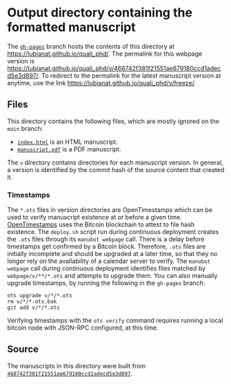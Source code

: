 # Output directory containing the formatted manuscript

The [`gh-pages`](https://github.com/lubianat/quali_phd/tree/gh-pages) branch hosts the contents of this directory at <https://lubianat.github.io/quali_phd/>.
The permalink for this webpage version is <https://lubianat.github.io/quali_phd/v/468742f381f21551ae679180ccd1adecd5e3d897/>.
To redirect to the permalink for the latest manuscript version at anytime, use the link <https://lubianat.github.io/quali_phd/v/freeze/>.

## Files

This directory contains the following files, which are mostly ignored on the `main` branch:

+ [`index.html`](index.html) is an HTML manuscript.
+ [`manuscript.pdf`](manuscript.pdf) is a PDF manuscript.

The `v` directory contains directories for each manuscript version.
In general, a version is identified by the commit hash of the source content that created it.

### Timestamps

The `*.ots` files in version directories are OpenTimestamps which can be used to verify manuscript existence at or before a given time.
[OpenTimestamps](https://opentimestamps.org/) uses the Bitcoin blockchain to attest to file hash existence.
The `deploy.sh` script run during continuous deployment creates the `.ots` files through its `manubot webpage` call.
There is a delay before timestamps get confirmed by a Bitcoin block.
Therefore, `.ots` files are initially incomplete and should be upgraded at a later time, so that they no longer rely on the availability of a calendar server to verify.
The `manubot webpage` call during continuous deployment identifies files matched by `webpage/v/**/*.ots` and attempts to upgrade them.
You can also manually upgrade timestamps, by running the following in the `gh-pages` branch:

```shell
ots upgrade v/*/*.ots
rm v/*/*.ots.bak
git add v/*/*.ots
```

Verifying timestamps with the `ots verify` command requires running a local bitcoin node with JSON-RPC configured, at this time.

## Source

The manuscripts in this directory were built from
[`468742f381f21551ae679180ccd1adecd5e3d897`](https://github.com/lubianat/quali_phd/commit/468742f381f21551ae679180ccd1adecd5e3d897).
